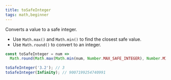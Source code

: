 ```yaml
---
title: toSafeInteger
tags: math,beginner
---
```


Converts a value to a safe integer.

- Use `Math.max()` and `Math.min()` to find the closest safe value.
- Use `Math.round()` to convert to an integer.

```js
const toSafeInteger = num =>
  Math.round(Math.max(Math.min(num, Number.MAX_SAFE_INTEGER), Number.MIN_SAFE_INTEGER));
```

```js
toSafeInteger('3.2'); // 3
toSafeInteger(Infinity); // 9007199254740991
```
